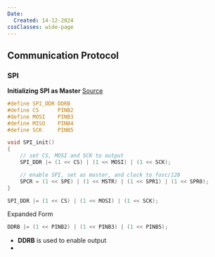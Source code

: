 ```yaml
---
Date: 
  Created: 14-12-2024
cssClasses: wide-page
---
```


## Communication Protocol 

### SPI 


**Initializing SPI as Master**
[Source](http://www.rjhcoding.com/avrc-spi.php)
```c
#define SPI_DDR DDRB
#define CS      PINB2
#define MOSI    PINB3
#define MISO    PINB4
#define SCK     PINB5

void SPI_init()
{
    // set CS, MOSI and SCK to output
    SPI_DDR |= (1 << CS) | (1 << MOSI) | (1 << SCK);

    // enable SPI, set as master, and clock to fosc/128
    SPCR = (1 << SPE) | (1 << MSTR) | (1 << SPR1) | (1 << SPR0);
}
```

```c
SPI_DDR |= (1 << CS) | (1 << MOSI) | (1 << SCK);
```
Expanded Form 
```c
DDRB |= (1 << PINB2) | (1 << PINB3) | (1 << PINB5);
```
- **DDRB** is used to enable output 
- 